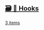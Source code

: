 ## [🗃️<!-- --> <!-- -->🎣 Hooks](/react-native-keyboard-controller/pr-preview/pr-1016/docs/api/hooks/keyboard/use-keyboard-animation.md)

[3 items](/react-native-keyboard-controller/pr-preview/pr-1016/docs/api/hooks/keyboard/use-keyboard-animation.md)
